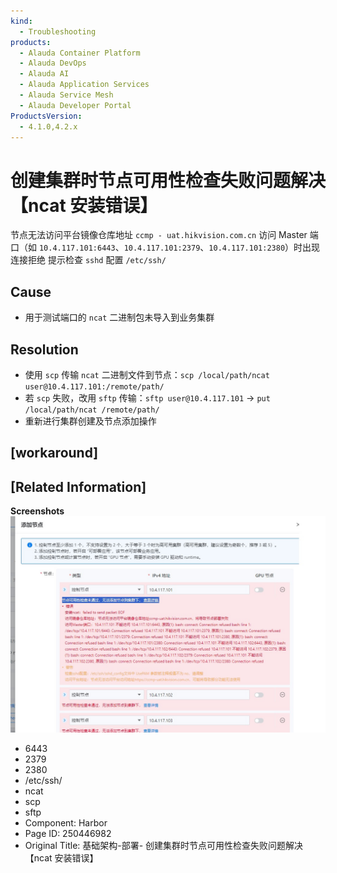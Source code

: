 ```yaml
---
kind:
  - Troubleshooting
products:
  - Alauda Container Platform
  - Alauda DevOps
  - Alauda AI
  - Alauda Application Services
  - Alauda Service Mesh
  - Alauda Developer Portal
ProductsVersion:
  - 4.1.0,4.2.x
---
```

<!-- A type of document that involves encountering a fault, diagnosing it, performing root cause analysis, and providing solutions. -->

# 创建集群时节点可用性检查失败问题解决 【ncat 安装错误】

节点无法访问平台镜像仓库地址 `ccmp - uat.hikvision.com.cn` 访问 Master 端口（如 `10.4.117.101:6443`、`10.4.117.101:2379`、`10.4.117.101:2380`）时出现连接拒绝 提示检查 `sshd` 配置 `/etc/ssh/`

## Cause
- 用于测试端口的 `ncat` 二进制包未导入到业务集群

## Resolution
- 使用 `scp` 传输 `ncat` 二进制文件到节点：`scp /local/path/ncat user@10.4.117.101:/remote/path/`
- 若 `scp` 失败，改用 `sftp` 传输：`sftp user@10.4.117.101` → `put /local/path/ncat /remote/path/`
- 重新进行集群创建及节点添加操作

## [workaround]

## [Related Information]
**Screenshots**
![](assets/ji-chu-jia-gou-bu-shu-chuang-jian-ji-qun-shi-jie-dian-ke-yong-xing-jian-cha-shi/image-2024-12-5_15-32-22.png)
- 6443
- 2379
- 2380
- /etc/ssh/
- ncat
- scp
- sftp
- Component: Harbor
- Page ID: 250446982
- Original Title: 基础架构-部署- 创建集群时节点可用性检查失败问题解决 【ncat 安装错误】
